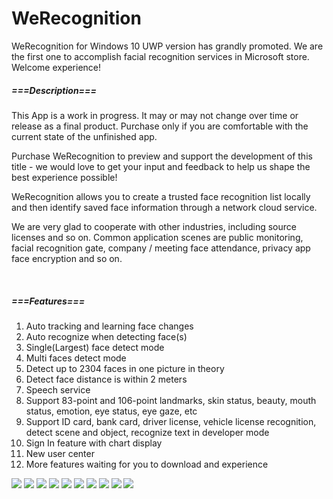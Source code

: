 # WeRecognition

WeRecognition for Windows 10 UWP version has grandly promoted. We are the first one to accomplish facial recognition services in Microsoft store. Welcome experience!

##### ===Description===

This App is a work in progress. It may or may not change over time or release as a final product. Purchase only if you are comfortable with the current state of the unfinished app.

Purchase WeRecognition to preview and support the development of this title - we would love to get your input and feedback to help us shape the best experience possible!

WeRecognition allows you to create a trusted face recognition list locally and then identify saved face information through a network cloud service.

We are very glad to cooperate with other industries, including source licenses and so on. Common application scenes are public monitoring, facial recognition gate, company / meeting face attendance, privacy app face encryption and so on.


&nbsp;

##### ===Features===
1. Auto tracking and learning face changes
2. Auto recognize when detecting face(s)
3. Single(Largest) face detect mode
4. Multi faces detect mode
5. Detect up to 2304 faces in one picture in theory
6. Detect face distance is within 2 meters
7. Speech service
8. Support 83-point and 106-point landmarks, skin status, beauty, mouth status, emotion, eye status, eye gaze, etc
9. Support ID card, bank card, driver license, vehicle license recognition, detect scene and object, recognize text in developer mode
10. Sign In feature with chart display
11. New user center
12. More features waiting for you to download and experience


![](https://github.com/hupo376787/WeRecognition/blob/master/%E5%BE%AE%E4%BF%A1%E6%88%AA%E5%9B%BE_20171219181144.png)
![](https://github.com/hupo376787/WeRecognition/blob/master/%E5%BE%AE%E4%BF%A1%E6%88%AA%E5%9B%BE_20171229183131.png)
![](https://github.com/hupo376787/WeRecognition/blob/master/%E5%BE%AE%E4%BF%A1%E6%88%AA%E5%9B%BE_20171229183132.png)
![](https://github.com/hupo376787/WeRecognition/blob/master/%E5%BE%AE%E4%BF%A1%E6%88%AA%E5%9B%BE_20171229183133.png)
![](https://github.com/hupo376787/WeRecognition/blob/master/%E5%BE%AE%E4%BF%A1%E6%88%AA%E5%9B%BE_20171229183147.png)
![](https://github.com/hupo376787/WeRecognition/blob/master/%E5%BE%AE%E4%BF%A1%E6%88%AA%E5%9B%BE_20171229183153.png)
![](https://github.com/hupo376787/WeRecognition/blob/master/%E5%BE%AE%E4%BF%A1%E6%88%AA%E5%9B%BE_20171229183158.png)
![](https://github.com/hupo376787/WeRecognition/blob/master/%E5%BE%AE%E4%BF%A1%E6%88%AA%E5%9B%BE_20171229183202.png)
![](https://github.com/hupo376787/WeRecognition/blob/master/%E5%BE%AE%E4%BF%A1%E6%88%AA%E5%9B%BE_20171229183208.png)
![](https://github.com/hupo376787/WeRecognition/blob/master/%E5%BE%AE%E4%BF%A1%E6%88%AA%E5%9B%BE_20171229183213.png)
